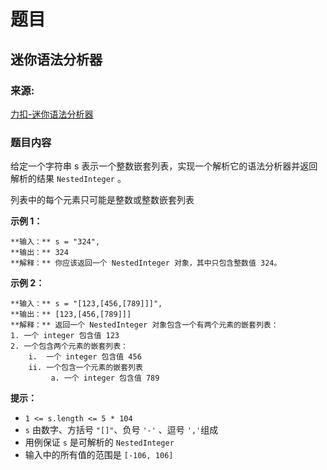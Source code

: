 # 题目

## 迷你语法分析器

### 来源:

[力扣-迷你语法分析器](https://leetcode-cn.com/problems/mini-parser/)

### 题目内容

给定一个字符串 s 表示一个整数嵌套列表，实现一个解析它的语法分析器并返回解析的结果 `NestedInteger` 。

列表中的每个元素只可能是整数或整数嵌套列表



**示例 1：**

    
    
    **输入：** s = "324",
    **输出：** 324
    **解释：** 你应该返回一个 NestedInteger 对象，其中只包含整数值 324。
    

**示例 2：**

    
    
    **输入：** s = "[123,[456,[789]]]",
    **输出：** [123,[456,[789]]]
    **解释：** 返回一个 NestedInteger 对象包含一个有两个元素的嵌套列表：
    1. 一个 integer 包含值 123
    2. 一个包含两个元素的嵌套列表：
        i.  一个 integer 包含值 456
        ii. 一个包含一个元素的嵌套列表
             a. 一个 integer 包含值 789
    



**提示：**

  * `1 <= s.length <= 5 * 104`
  * `s` 由数字、方括号 `"[]"`、负号 `'-'` 、逗号 `','`组成
  * 用例保证 `s` 是可解析的 `NestedInteger`
  * 输入中的所有值的范围是 `[-106, 106]`

